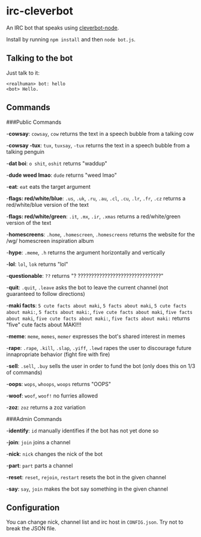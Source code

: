 # irc-cleverbot
An IRC bot that speaks using [cleverbot-node](https://github.com/fojas/cleverbot-node).

Install by running `npm install` and then `node bot.js`.

## Talking to the bot
Just talk to it:

    <realhuman> bot: hello
    <bot> Hello.

## Commands

###Public Commands

-**cowsay**: `cowsay`, `cow` returns the text in a speech bubble from a talking cow

-**cowsay -tux**: `tux`, `tuxsay`, `-tux` returns the text in a speech bubble from a talking penguin

-**dat boi**: `o shit`, `oshit` returns "waddup"

-**dude weed lmao**: `dude` returns "weed lmao"

-**eat**: `eat` eats the target argument

-**flags: red/white/blue**: `.us`, `.uk`, `.ru`, `.au`, `.cl`, `.cu`, `.lr`, `.fr`, `.cz` returns a red/white/blue version of the text

-**flags: red/white/green**: `.it`, `.mx`, `.ir`, `.xmas` returns a red/white/green version of the text

-**homescreens**: `.home`, `.homescreen`, `.homescreens` returns the website for the /wg/ homescreen inspiration album

-**hype**: `.meme`, `.h` returns the argument horizontally and vertically

-**lol**: `lol`, `lok` returns "lol"

-**questionable**: `??` returns "? ???????????????????????????????"

-**quit**: `.quit`, `.leave` asks the bot to leave the current channel (not guaranteed to follow directions)

-**maki facts**: `5 cute facts about maki`, `5 facts about maki`, `5 cute facts about maki:`, `5 facts about maki:`, `five cute facts about maki`, `five facts about maki`, `five cute facts about maki:`, `five facts about maki:` returns "five" cute facts about MAKI!!!

-**meme**: `meme`, `memes`, `memer` expresses the bot's shared interest in memes

-**rape**: `.rape`, `.kill`, `.slap`, `.yiff`, `.lewd` rapes the user to discourage future innapropriate behavior (fight fire with fire)

-**sell**: `.sell`, `.buy` sells the user in order to fund the bot (only does this on 1/3 of commands)

-**oops**: `wops`, `whoops`, `woops` returns "OOPS"

-**woof**: `woof`, `woof!` no furries allowed

-**zoz**: `zoz` returns a zoz variation

###Admin Commands

-**identify**: `id` manually identifies if the bot has not yet done so

-**join**: `join` joins a channel

-**nick**: `nick` changes the nick of the bot

-**part**: `part` parts a channel

-**reset**: `reset`, `rejoin`, `restart` resets the bot in the given channel

-**say**: `say`, `join` makes the bot say something in the given channel

## Configuration
You can change nick, channel list and irc host in `CONFIG.json`. Try not to break the JSON file.
